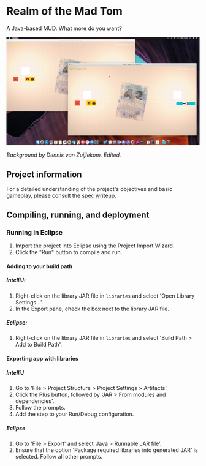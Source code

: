 # Realm of the Mad Tom
A Java-based MUD. What more do you want?

![GUI](gui.png)

_Background by Dennis van Zuijlekom. Edited._

## Project information
For a detailed understanding of the project's objectives and basic gameplay, please consult the [spec writeup](SPEC.md).

## Compiling, running, and deployment
### Running in Eclipse
1. Import the project into Eclipse using the Project Import Wizard.
2. Click the "Run" button to compile and run.

#### Adding to your build path
##### IntelliJ:
1. Right-click on the library JAR file in `libraries` and select 'Open Library Settings...'.
2. In the Export pane, check the box next to the library JAR file.

##### Eclipse:
1. Right-click on the library JAR file in `libraries` and select 'Build Path > Add to Build Path'.

#### Exporting app with libraries
##### IntelliJ
1. Go to 'File > Project Structure > Project Settings > Artifacts'.
2. Click the Plus button, followed by 'JAR > From modules and dependencies'.
3. Follow the prompts.
4. Add the step to your Run/Debug configuration.

##### Eclipse
1. Go to 'File > Export' and select 'Java > Runnable JAR file'.
2. Ensure that the option 'Package required libraries into generated JAR' is selected. Follow all other prompts.